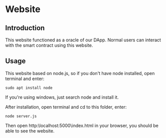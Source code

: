 # Website

## Introduction
This website functioned as a oracle of our DApp. Normal users can interact with the smart contract using this website.

## Usage
This website based on node.js, so if you don't have node installed, open terminal and enter:

``
sudo apt install node
``

If you're using windows, just search node and install it.

After installation, open terminal and cd to this folder, enter:

``
node server.js
``

Then open http:\\localhost:5000\index.html in your browser, you should be able to see the website.